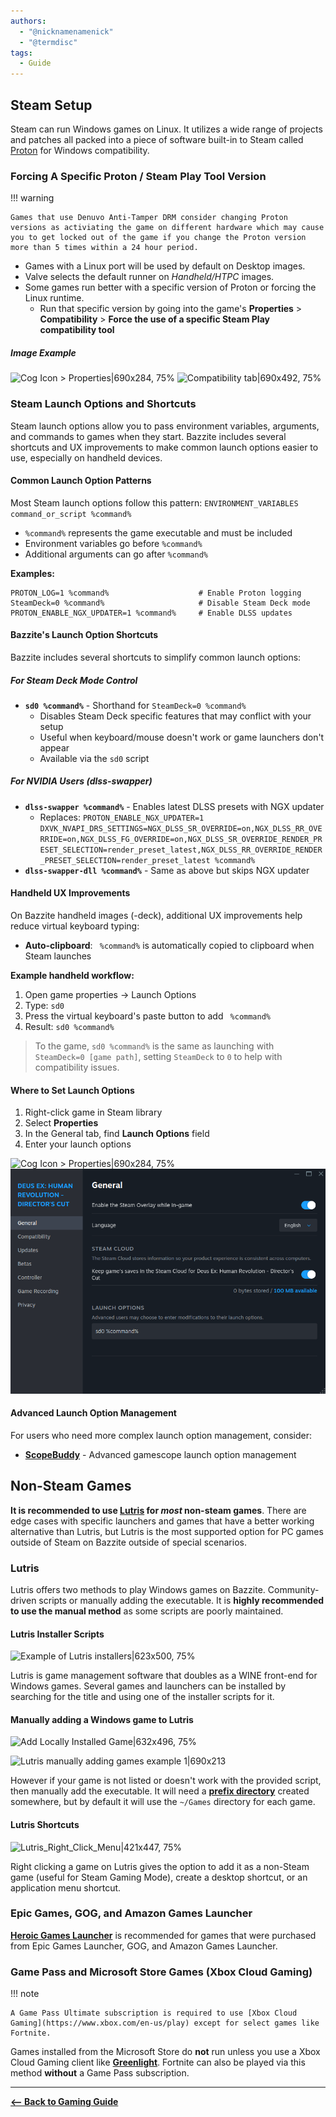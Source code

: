 ```yaml
---
authors:
  - "@nicknamenamenick"
  - "@termdisc"
tags:
  - Guide
---
```


<!-- ANCHOR: METADATA -->
<!--{"url_discourse": "https://universal-blue.discourse.group/docs?topic=2656", "fetched_at": "2024-09-03 16:43:09.533219+00:00"}-->
<!-- ANCHOR_END: METADATA -->

## **Steam Setup**

Steam can run Windows games on Linux. It utilizes a wide range of projects and patches all packed into a piece of software built-in to Steam called [Proton](https://github.com/ValveSoftware/Proton) for Windows compatibility.

### Forcing A Specific Proton / Steam Play Tool Version

!!! warning 
    
    Games that use Denuvo Anti-Tamper DRM consider changing Proton versions as activiating the game on different hardware which may cause you to get locked out of the game if you change the Proton version more than 5 times within a 24 hour period.

- Games with a Linux port will be used by default on Desktop images.
- Valve selects the default runner on _Handheld/HTPC_ images.
- Some games run better with a specific version of Proton or forcing the Linux runtime.
  - Run that specific version by going into the game's **Properties** > **Compatibility** > **Force the use of a specific Steam Play compatibility tool**
##### Image Example
![Cog Icon > Properties|690x284, 75%](../img/Steam_Setup_Cog.png)
![Compatibility tab|690x492, 75%](../img/Steam_Setup_Compat_Tab.png)

### Steam Launch Options and Shortcuts

Steam launch options allow you to pass environment variables, arguments, and commands to games when they start. Bazzite includes several shortcuts and UX improvements to make common launch options easier to use, especially on handheld devices.

#### Common Launch Option Patterns

Most Steam launch options follow this pattern: `ENVIRONMENT_VARIABLES command_or_script %command%`

- `%command%` represents the game executable and must be included
- Environment variables go before `%command%`
- Additional arguments can go after `%command%`

**Examples:**
```
PROTON_LOG=1 %command%                    # Enable Proton logging
SteamDeck=0 %command%                     # Disable Steam Deck mode
PROTON_ENABLE_NGX_UPDATER=1 %command%     # Enable DLSS updates
```

#### Bazzite's Launch Option Shortcuts

Bazzite includes several shortcuts to simplify common launch options:

##### For Steam Deck Mode Control
- **`sd0 %command%`** - Shorthand for `SteamDeck=0 %command%`
  - Disables Steam Deck specific features that may conflict with your setup
  - Useful when keyboard/mouse doesn't work or game launchers don't appear
  - Available via the `sd0` script

##### For NVIDIA Users (dlss-swapper)
- **`dlss-swapper %command%`** - Enables latest DLSS presets with NGX updater
  - Replaces: `PROTON_ENABLE_NGX_UPDATER=1 DXVK_NVAPI_DRS_SETTINGS=NGX_DLSS_SR_OVERRIDE=on,NGX_DLSS_RR_OVERRIDE=on,NGX_DLSS_FG_OVERRIDE=on,NGX_DLSS_SR_OVERRIDE_RENDER_PRESET_SELECTION=render_preset_latest,NGX_DLSS_RR_OVERRIDE_RENDER_PRESET_SELECTION=render_preset_latest %command%`
- **`dlss-swapper-dll %command%`** - Same as above but skips NGX updater

#### Handheld UX Improvements

On Bazzite handheld images (-deck), additional UX improvements help reduce virtual keyboard typing:

- **Auto-clipboard**: ` %command%` is automatically copied to clipboard when Steam launches

**Example handheld workflow:**
1. Open game properties → Launch Options
2. Type: `sd0`
3. Press the virtual keyboard's paste button to add ` %command%`
4. Result: `sd0 %command%`

> To the game, `sd0 %command%` is the same as launching with `SteamDeck=0 [game path]`, setting `SteamDeck` to `0` to help with compatibility issues.

#### Where to Set Launch Options

1. Right-click game in Steam library
2. Select **Properties**
3. In the General tab, find **Launch Options** field
4. Enter your launch options

![Cog Icon > Properties|690x284, 75%](../img/Steam_Setup_Cog.png)
![Launch Options view|690x284, 75%](../img/Steam_Launch_Options.png)

#### Advanced Launch Option Management

For users who need more complex launch option management, consider:

- **[ScopeBuddy](../Advanced/scopebuddy.md)** - Advanced gamescope launch option management

## **Non-Steam Games**

**It is recommended to use [Lutris](https://lutris.net/games?q=&ordering=-popularity&paginate_by=100) for _most_ non-steam games**.  There are edge cases with specific launchers and games that have a better working alternative than Lutris, but Lutris is the most supported option for PC games outside of Steam on Bazzite outside of special scenarios.

### Lutris

Lutris offers two methods to play Windows games on Bazzite.  Community-driven scripts or manually adding the executable.  It is **highly recommended to use the manual method** as some scripts are poorly maintained.

#### Lutris Installer Scripts

![Example of Lutris installers|623x500, 75%](../img/Lutris_Setup_Installers.png)

Lutris is game management software that doubles as a WINE front-end for Windows games. Several games and launchers can be installed by searching for the title and using one of the installer scripts for it.

#### Manually adding a Windows game to Lutris

![Add Locally Installed Game|632x496, 75%](../img/Lutris_Setup_Add_Local_Game.png)

![Lutris manually adding games example 1|690x213](../img/Lutris_Setup_Add_Local_Game_1.png)

However if your game is not listed or doesn't work with the provided script, then manually add the executable. It will need a [**prefix directory**](/Gaming/Managing_and_modding_games.md#non-steam-games-prefix-management) created somewhere, but by default it will use the `~/Games` directory for each game.


#### Lutris Shortcuts

![Lutris_Right_Click_Menu|421x447, 75%](../img/Lutris_Setup_Shortcut.png)

Right clicking a game on Lutris gives the option to add it as a non-Steam game (useful for Steam Gaming Mode), create a desktop shortcut, or an application menu shortcut.

### Epic Games, GOG, and Amazon Games Launcher

[**Heroic Games Launcher**](https://flathub.org/apps/com.heroicgameslauncher.hgl) is recommended for games that were purchased from Epic Games Launcher, GOG, and Amazon Games Launcher.

### Game Pass and Microsoft Store Games (Xbox Cloud Gaming)

!!! note
    
    A Game Pass Ultimate subscription is required to use [Xbox Cloud Gaming](https://www.xbox.com/en-us/play) except for select games like Fortnite.

Games installed from the Microsoft Store do **not** run unless you use a Xbox Cloud Gaming client like [**Greenlight**](https://github.com/unknownskl/greenlight). Fortnite can also be played via this method **without** a Game Pass subscription.

<hr>

[**<-- Back to Gaming Guide**](./index.md)

